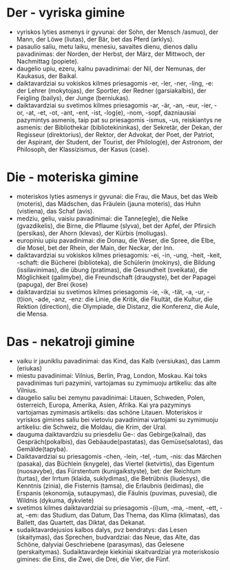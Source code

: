 # Der - vyriska gimine
* vyriskos lyties asmenys ir gyvunai: der Sohn, der Mensch /asmuo), der Mann, der Löwe (liutas), der Bär, bet das Pferd (arklys).
* pasaulio saliu, metu laiku, menesiu, savaites dienu, dienos daliu pavadinimas: der Norden, der Herbst, der März, der Mittwoch, der Nachmittag (popiete).
* daugelio upiu, ezeru, kalnu pavadinimai: der Nil, der Nemunas, der Kaukasus, der Baikal.
* daiktavardziai su vokiskos kilmes priesagomis -er, -ler, -ner, -ling, -e: der Lehrer (mokytojas), der Sportler, der Redner (garsiakalbis), der Feigling (bailys), der Junge (berniukas).
* daiktavardziai su svetimos kilmes priesagomis -ar, -är, -an, -eur, -ier, -or, -at, -et, -ot, -ant, -ent, -ist, -log(e), -nom, -sopf, dazniausiai pazymintys asmenis, taip pat su priesagomis -ismus, -us, reiskiantys ne asmenis: der Bibliothekar (bibliotekininkas), der Sekretär, der Dekan, der Regisseur (direktorius), der Rektor, der Advokat, der Poet, der Patriot, der Aspirant, der Student, der Tourist, der Philolog(e), der Astronom, der Philosoph, der Klassizismus, der Kasus (case).    

# Die - moteriska gimine
* moteriskos lyties asmenys ir gyvunai: die Frau, die Maus, bet das Weib (moteris), das Mädschen, das Fräulein (jauna moteris), das Huhn (vistiena), das Schaf (avis).
* medziu, geliu, vaisiu pavadinimai: die Tanne(egle), die Nelke (gvazdikelis), die Birne, die Pflaume (slyva), bet der Apfel, der Pfirsich (persikas), der Ahorn (klevas), der Kürbis (moliugas).
* europiniu upiu pavadinimai: die Donau, die Weser, die Spree, die Elbe, die Mosel, bet der Rhein, der Main, der Neckar, der Inn.
* daiktavardziai su vokiskos kilmes priesagomis: -ei, -in, -ung, -heit, -keit, -schaft: die Bücherei (biblioteka), die Schülerin (mokinys), die Bildung (issilavinimas), die übung (pratimas), die Gesundheit (sveikata), die Möglichkeit (galimybe), die Freundschaft (draugyste), bet der Papagei (papuga), der Brei (kose)
* daiktavardziai su svetimos kilmes priesagomis -ie, -ik, -tät, -a, -ur, -(t)ion, -ade, -anz, -enz: die Linie, die Kritik, die Fkultät, die Kultur, die Rektion (direction), die Olympiade, die Distanz, die Konferenz, die Aule, die Mensa.

# Das - nekatroji gimine
* vaiku ir jaunikliu pavadinimai: das Kind, das Kalb (versiukas), das Lamm (eriukas)
* miestu pavadinimai: Vilnius, Berlin, Prag, London, Moskau. Kai toks pavadinimas turi pazymini, vartojamas su zymimuoju artikeliu: das alte Vilnius.
* daugelio saliu bei zemynu pavadinimai: Litauen, Schweden, Polen, österreich, Europa, Amerika, Asien, Afrika. Kai yra pazyminys vartojamas zymimasis artikelis: das schöne Litauen. Moteriskos ir vyriskos gimines saliu bei vietoviu pavadinimai vartojami su zymimuoju artikeliu: die Schweiz, die Moldau, die Krim, der Ural.
* dauguma daiktavardziu su priesdeliu Ge-: das Gebirge(kalnai), das Gespräch(pokalbis), das Gebäaude(pastatas), das Gemüse(salotas), das Gemälde(tapyba).
* Daiktavardziai su priesagomis -chen, -lein, -tel, -tum, -nis: das Märchen (pasaka), das Büchlein (knygele), das Viertel (ketvirtis), das Eigentum (nuosavybe), das Fürstentum (kunigaikstyste), bet: der Reichtum (turtas), der Irrtum (klaida, suklydimas), die Betrübnis (liudesys), die Kenntnis (zinia), die Fisternis (tamsa), die Erlaubnis (leidimas), die Erspanis (ekonomija, sutaupymas), die Fäulnis (puvimas, puvesiai), die Wildnis (dykuma, dykviete)
* svetimos kilmes daiktavardziai su priesagomis -(i)um, -ma, -ment, -ett, -at, -em: das Studium, das Datum, Das Thema, das Klima (klimatas), das Ballett, das Quartett, das Diktat, das Dekanat.
* sudaiktavardejusios kalbos dalys, pvz bendratys: das Lesen (skaitymas), das Sprechen, budvardziai: das Neue, das Alte, das Schöne, dalyviai Geschriebene (parasymas), das Gelesene (perskaitymas). Sudaiktavardeje kiekiniai skaitvardziai yra moteriskosio gimines: die Eins, die Zwei, die Drei, die Vier, die Fünf.
